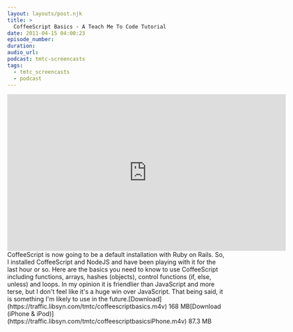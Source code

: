 ```yaml
---
layout: layouts/post.njk
title: >
  CoffeeScript Basics - A Teach Me To Code Tutorial
date: 2011-04-15 04:00:23
episode_number:
duration:
audio_url:
podcast: tmtc-screencasts
tags:
  - tmtc_screencasts
  - podcast
---
```


<iframe width="640" height="360" src="https://www.youtube.com/embed/fvsKkwbhfs8" frameborder="0" allowfullscreen></iframe>CoffeeScript is now going to be a default installation with Ruby on Rails. So, I installed CoffeeScript and NodeJS and have been playing with it for the last hour or so. Here are the basics you need to know to use CoffeeScript including functions, arrays, hashes (objects), control functions (if, else, unless) and loops. In my opinion it is friendlier than JavaScript and more terse, but I don't feel like it's a huge win over JavaScript. That being said, it is something I'm likely to use in the future.[Download](https://traffic.libsyn.com/tmtc/coffeescriptbasics.m4v) 168 MB[Download (iPhone & iPod)](https://traffic.libsyn.com/tmtc/coffeescriptbasicsiPhone.m4v) 87.3 MB
